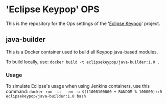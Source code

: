 # 'Eclipse Keypop' OPS   

This is the repository for the Ops settings of the '[Eclipse Keypop](https://keypop.org/)' project.

## java-builder

This is a Docker container used to build all Keypop java-based modules.

To build locally, use:
`docker build -t eclipsekeypop/java-builder:1.0 .`

### Usage
To simulate Eclipse's usage when using Jenkins containers, use this command:
`docker run -it --rm -u $((1000100000 + RANDOM % 100000)):0 eclipsekeypop/java-builder:1.0 bash`
